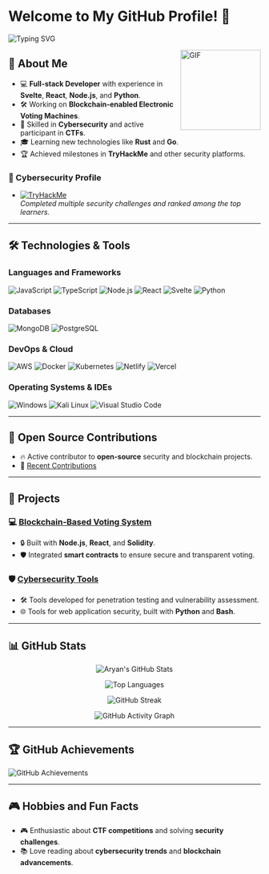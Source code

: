 # Welcome to My GitHub Profile! 👋

![Typing SVG](https://readme-typing-svg.herokuapp.com?font=Fira+Code&weight=600&size=30&pause=2000&color=00FF00&width=1000&lines=Code+is+my+Art;+I'm+a+Full-Stack+Developer;+Lover+of+Cybersecurity+and+Automation)

<img align="right" alt="GIF" height="160px" src="https://octodex.github.com/images/daftpunktocat-guy.gif" />

## 🚀 About Me

- 💻 **Full-stack Developer** with experience in **Svelte**, **React**, **Node.js**, and **Python**.
- 🛠️ Working on **Blockchain-enabled Electronic Voting Machines**.
- 🔧 Skilled in **Cybersecurity** and active participant in **CTFs**.
- 🎓 Learning new technologies like **Rust** and **Go**.
- 🏆 Achieved milestones in **TryHackMe** and other security platforms.

### 👾 Cybersecurity Profile
- [![TryHackMe](https://img.shields.io/badge/TryHackMe-212C42?style=for-the-badge&logo=TryHackMe&logoColor=white)](https://tryhackme.com/p/magsnake)  
  *Completed multiple security challenges and ranked among the top learners.*

---

## 🛠️ Technologies & Tools

### Languages and Frameworks
![JavaScript](https://img.shields.io/badge/JavaScript-F7DF1E?style=for-the-badge&logo=javascript&logoColor=white)
![TypeScript](https://img.shields.io/badge/TypeScript-007ACC?style=for-the-badge&logo=typescript&logoColor=white)
![Node.js](https://img.shields.io/badge/Node.js-339933?style=for-the-badge&logo=nodedotjs&logoColor=white)
![React](https://img.shields.io/badge/react-%2320232a.svg?style=for-the-badge&logo=react&logoColor=%2361DAFB)
![Svelte](https://img.shields.io/badge/Svelte-FF3E00?style=for-the-badge&logo=svelte&logoColor=white)
![Python](https://img.shields.io/badge/Python-3776AB?style=for-the-badge&logo=python&logoColor=white)

### Databases
![MongoDB](https://img.shields.io/badge/MongoDB-%234ea94b.svg?style=for-the-badge&logo=mongodb&logoColor=white)
![PostgreSQL](https://img.shields.io/badge/PostgreSQL-316192?style=for-the-badge&logo=postgresql&logoColor=white)

### DevOps & Cloud
![AWS](https://img.shields.io/badge/Amazon%20AWS-232F3E?style=for-the-badge&logo=amazonaws&logoColor=white)
![Docker](https://img.shields.io/badge/Docker-2496ED?style=for-the-badge&logo=docker&logoColor=white)
![Kubernetes](https://img.shields.io/badge/Kubernetes-326CE5?style=for-the-badge&logo=kubernetes&logoColor=white)
![Netlify](https://img.shields.io/badge/netlify-%23000000.svg?style=for-the-badge&logo=netlify&logoColor=#00C7B7) 
![Vercel](https://img.shields.io/badge/vercel-%23000000.svg?style=for-the-badge&logo=vercel&logoColor=white)

### Operating Systems & IDEs
![Windows](https://img.shields.io/badge/Windows-0078D6?style=for-the-badge&logo=windows&logoColor=white)
![Kali Linux](https://img.shields.io/badge/Kali_Linux-557C94?style=for-the-badge&logo=kalilinux&logoColor=white)
![Visual Studio Code](https://img.shields.io/badge/-Visual%20Studio%20Code-333333?style=for-the-badge&logo=visual-studio-code&logoColor=007ACC)

---

## 🌱 Open Source Contributions
- 🔥 Active contributor to **open-source** security and blockchain projects.
- 📝 [Recent Contributions](https://github.com/aryan9190?tab=repositories)

---

## 🚀 Projects
### 💻 [Blockchain-Based Voting System](https://github.com/aryan9190/blockchain-voting)
- 🔒 Built with **Node.js**, **React**, and **Solidity**.
- 🛡️ Integrated **smart contracts** to ensure secure and transparent voting.

### 🛡️ [Cybersecurity Tools](https://github.com/aryan9190/cybersec-tools)
- 🛠️ Tools developed for penetration testing and vulnerability assessment.
- 🌐 Tools for web application security, built with **Python** and **Bash**.

---

## 📊 GitHub Stats

<div align="center">
  
  ![Aryan's GitHub Stats](https://github-readme-stats.vercel.app/api?username=aryan9190&show_icons=true&theme=tokyonight&count_private=true)
  
  ![Top Languages](https://github-readme-stats.vercel.app/api/top-langs/?username=aryan9190&layout=compact&theme=radical)
  
  ![GitHub Streak](https://github-readme-streak-stats.herokuapp.com/?user=aryan9190&theme=dark)
  
  ![GitHub Activity Graph](https://github-readme-activity-graph.vercel.app/graph?username=aryan9190&bg_color=1A1B27&color=66D9EF&line=9C27B0&point=FFFFFF&hide_border=true)

</div>

---

## 🏆 GitHub Achievements

![GitHub Achievements](https://github-profile-trophy.vercel.app/?username=aryan9190&theme=matrix&no-frame=true)

---

## 🎮 Hobbies and Fun Facts

- 🎮 Enthusiastic about **CTF competitions** and solving **security challenges**.
- 📚 Love reading about **cybersecurity trends** and **blockchain advancements**.

